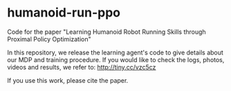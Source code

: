 # humanoid-run-ppo
Code for the paper "Learning Humanoid Robot Running Skills through Proximal Policy Optimization"



In this repository, we release the learning agent's code to give details about our MDP and training procedure.
If you would like to check the logs, photos, videos and results, we refer to: http://tiny.cc/vzc5cz

If you use this work, please cite the paper.
